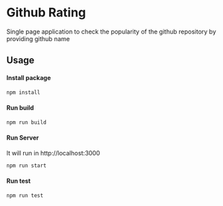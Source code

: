 # Github Rating

Single page application to check the popularity of the github repository by providing github name

## Usage

#### Install package

```bash
npm install
```

#### Run build

```bash
npm run build
```

#### Run Server

It will run in http://localhost:3000

```bash
npm run start
```

#### Run test

```bash
npm run test
```